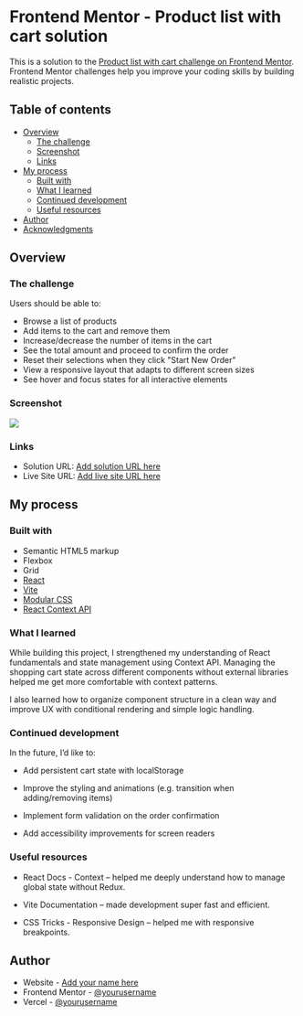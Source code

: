 # Frontend Mentor - Product list with cart solution

This is a solution to the [Product list with cart challenge on Frontend Mentor](https://www.frontendmentor.io/challenges/product-list-with-cart-5MmqLVAp_d). Frontend Mentor challenges help you improve your coding skills by building realistic projects.

## Table of contents

- [Overview](#overview)
  - [The challenge](#the-challenge)
  - [Screenshot](#screenshot)
  - [Links](#links)
- [My process](#my-process)
  - [Built with](#built-with)
  - [What I learned](#what-i-learned)
  - [Continued development](#continued-development)
  - [Useful resources](#useful-resources)
- [Author](#author)
- [Acknowledgments](#acknowledgments)

## Overview

### The challenge

Users should be able to:

- Browse a list of products
- Add items to the cart and remove them
- Increase/decrease the number of items in the cart
- See the total amount and proceed to confirm the order
- Reset their selections when they click "Start New Order"
- View a responsive layout that adapts to different screen sizes
- See hover and focus states for all interactive elements

### Screenshot

![](./screenshot.png)

### Links

- Solution URL: [Add solution URL here](https://www.frontendmentor.io/solutions/dessert-shop-cart-with-using-react-vite-DDlOKNO7r7)
- Live Site URL: [Add live site URL here](https://dessert-shop-cart.vercel.app/)

## My process

### Built with

- Semantic HTML5 markup
- Flexbox
- Grid
- [React](https://reactjs.org/)
- [Vite](https://vitejs.dev/)
- [Modular CSS](https://en.wikipedia.org/wiki/Modular_CSS)
- [React Context API](https://reactjs.org/docs/context.html)

### What I learned

While building this project, I strengthened my understanding of React fundamentals and state management using Context API. Managing the shopping cart state across different components without external libraries helped me get more comfortable with context patterns.

I also learned how to organize component structure in a clean way and improve UX with conditional rendering and simple logic handling.

### Continued development

In the future, I’d like to:

- Add persistent cart state with localStorage

- Improve the styling and animations (e.g. transition when adding/removing items)

- Implement form validation on the order confirmation

- Add accessibility improvements for screen readers

### Useful resources

- React Docs - Context – helped me deeply understand how to manage global state without Redux.

- Vite Documentation – made development super fast and efficient.

- CSS Tricks - Responsive Design – helped me with responsive breakpoints.

## Author

- Website - [Add your name here](https://github.com/PavAndrei)
- Frontend Mentor - [@yourusername](https://www.frontendmentor.io/profile/PavAndrei)
- Vercel - [@yourusername](https://vercel.com/andrei-pavlovs-projects)
